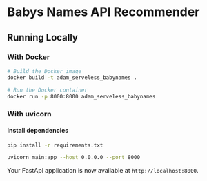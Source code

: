 # Babys Names API Recommender

## Running Locally


### With Docker

```bash
# Build the Docker image
docker build -t adam_serveless_babynames .

# Run the Docker container
docker run -p 8000:8000 adam_serveless_babynames

```

### With uvicorn

#### Install dependencies

```bash
pip install -r requirements.txt
```

```bash
uvicorn main:app --host 0.0.0.0 --port 8000
```

Your FastApi application is now available at `http://localhost:8000`.